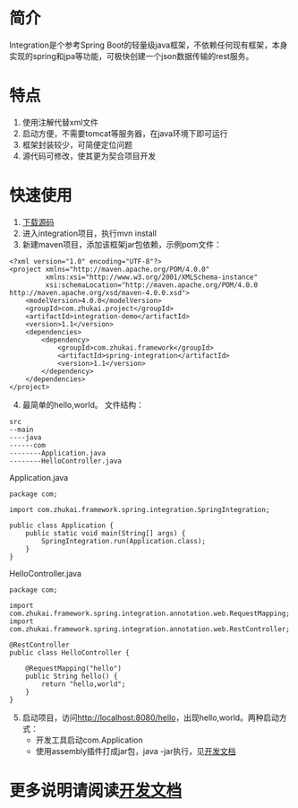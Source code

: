# 简介
Integration是个参考Spring Boot的轻量级java框架，不依赖任何现有框架，本身实现的spring和jpa等功能，可极快创建一个json数据传输的rest服务。

# 特点
1. 使用注解代替xml文件
2. 启动方便，不需要tomcat等服务器，在java环境下即可运行
3. 框架封装较少，可简便定位问题
4. 源代码可修改，使其更为契合项目开发

# 快速使用
1. [下载源码](https://github.com/zhukai-git/integration) 
2. 进入integration项目，执行mvn install
3. 新建maven项目，添加该框架jar包依赖，示例pom文件：
```
<?xml version="1.0" encoding="UTF-8"?>
<project xmlns="http://maven.apache.org/POM/4.0.0"
         xmlns:xsi="http://www.w3.org/2001/XMLSchema-instance"
         xsi:schemaLocation="http://maven.apache.org/POM/4.0.0 http://maven.apache.org/xsd/maven-4.0.0.xsd">
    <modelVersion>4.0.0</modelVersion>
    <groupId>com.zhukai.project</groupId>
    <artifactId>integration-demo</artifactId>
    <version>1.1</version>
    <dependencies>
        <dependency>
            <groupId>com.zhukai.framework</groupId>
            <artifactId>spring-integration</artifactId>
            <version>1.1</version>
        </dependency>
    </dependencies>
</project>
```
4. 最简单的hello,world。
文件结构：
```$xslt
src
--main
----java
------com
--------Application.java
--------HelloController.java
```
Application.java
```$xslt
package com;

import com.zhukai.framework.spring.integration.SpringIntegration;

public class Application {
    public static void main(String[] args) {
        SpringIntegration.run(Application.class);
    }
}
```
HelloController.java
```$xslt
package com;

import com.zhukai.framework.spring.integration.annotation.web.RequestMapping;
import com.zhukai.framework.spring.integration.annotation.web.RestController;

@RestController
public class HelloController {
    
    @RequestMapping("hello")
    public String hello() {
        return "hello,world";
    }
}
```
5. 启动项目，访问[http://localhost:8080/hello](http://localhost:8080/hello)，出现hello,world。两种启动方式：
   + 开发工具启动com.Application
   + 使用assembly插件打成jar包，java -jar执行，见[开发文档](https://github.com/zhukai-git/integration/wiki/%E5%BC%80%E5%8F%91%E6%96%87%E6%A1%A3)
   
# 更多说明请阅读[开发文档](https://github.com/zhukai-git/integration/wiki/%E5%BC%80%E5%8F%91%E6%96%87%E6%A1%A3)